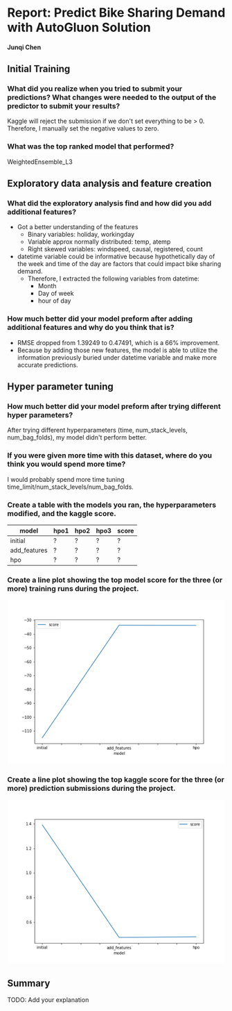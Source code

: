 # Report: Predict Bike Sharing Demand with AutoGluon Solution
#### Junqi Chen

## Initial Training
### What did you realize when you tried to submit your predictions? What changes were needed to the output of the predictor to submit your results?
Kaggle will reject the submission if we don't set everything to be > 0. Therefore, I manually set the negative values to zero. 

### What was the top ranked model that performed?
WeightedEnsemble_L3 

## Exploratory data analysis and feature creation
### What did the exploratory analysis find and how did you add additional features?
- Got a better understanding of the features
    - Binary variables: holiday, workingday
    - Variable approx normally distributed: temp, atemp
    - Right skewed variables: windspeed, causal, registered, count
- datetime variable could be informative because hypothetically day of the week and time of the day are factors that could impact bike sharing demand.
    - Therefore, I extracted the following variables from datetime:
        - Month
        - Day of week
        - hour of day

### How much better did your model preform after adding additional features and why do you think that is?
- RMSE dropped from 1.39249 to 0.47491, which is a 66% improvement. 
- Because by adding those new features, the model is able to utilize the information previously buried under datetime variable and make more accurate predictions.

## Hyper parameter tuning
### How much better did your model preform after trying different hyper parameters?
After trying different hyperparameters (time, num_stack_levels, num_bag_folds), my model didn't perform better. 

### If you were given more time with this dataset, where do you think you would spend more time?
I would probably spend more time tuning time_limit/num_stack_levels/num_bag_folds.

### Create a table with the models you ran, the hyperparameters modified, and the kaggle score.
|model|hpo1|hpo2|hpo3|score|
|--|--|--|--|--|
|initial|?|?|?|?|
|add_features|?|?|?|?|
|hpo|?|?|?|?|

### Create a line plot showing the top model score for the three (or more) training runs during the project.

![model_train_score.png](img/model_train_score.png)

### Create a line plot showing the top kaggle score for the three (or more) prediction submissions during the project.

![model_test_score.png](img/model_test_score.png)

## Summary
TODO: Add your explanation
